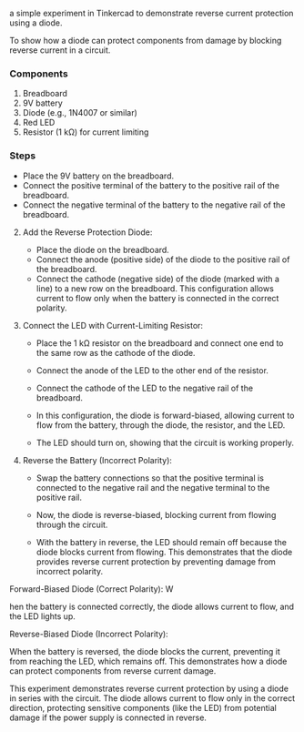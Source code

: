 a simple experiment in Tinkercad to demonstrate reverse current protection using a diode.

To show how a diode can protect components from damage by blocking reverse current in a circuit.

### Components

1. Breadboard
2. 9V battery
3. Diode (e.g., 1N4007 or similar)
4. Red LED
5. Resistor (1 kΩ) for current limiting

### Steps

   - Place the 9V battery on the breadboard.
   - Connect the positive terminal of the battery to the positive rail of the breadboard.
   - Connect the negative terminal of the battery to the negative rail of the breadboard.

2. Add the Reverse Protection Diode:
   - Place the diode on the breadboard.
   - Connect the anode (positive side) of the diode to the positive rail of the breadboard.
   - Connect the cathode (negative side) of the diode (marked with a line) to a new row on the breadboard. This configuration allows current to flow only when the battery is connected in the correct polarity.

3. Connect the LED with Current-Limiting Resistor:
   - Place the 1 kΩ resistor on the breadboard and connect one end to the same row as the cathode of the diode.
   - Connect the anode of the LED to the other end of the resistor.
   - Connect the cathode of the LED to the negative rail of the breadboard.

   - In this configuration, the diode is forward-biased, allowing current to flow from the battery, through the diode, the resistor, and the LED.
   - The LED should turn on, showing that the circuit is working properly.

5. Reverse the Battery (Incorrect Polarity):
   - Swap the battery connections so that the positive terminal is connected to the negative rail and the negative terminal to the positive rail.
   - Now, the diode is reverse-biased, blocking current from flowing through the circuit.

   - With the battery in reverse, the LED should remain off because the diode blocks current from flowing. This demonstrates that the diode provides reverse current protection by preventing damage from incorrect polarity.

Forward-Biased Diode (Correct Polarity): W

hen the battery is connected correctly, the diode allows current to flow, and the LED lights up.

Reverse-Biased Diode (Incorrect Polarity):

When the battery is reversed, the diode blocks the current, preventing it from reaching the LED, which remains off. This demonstrates how a diode can protect components from reverse current damage.

This experiment demonstrates reverse current protection by using a diode in series with the circuit. The diode allows current to flow only in the correct direction, protecting sensitive components (like the LED) from potential damage if the power supply is connected in reverse.